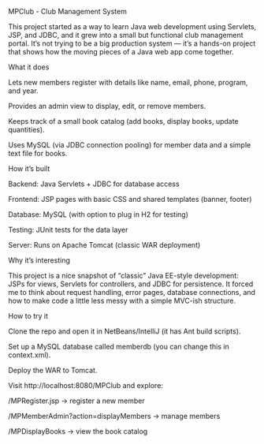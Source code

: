 MPClub - Club Management System

This project started as a way to learn Java web development using Servlets, JSP, and JDBC, and it grew into a small but functional club management portal. It’s not trying to be a big production system — it’s a hands-on project that shows how the moving pieces of a Java web app come together.

What it does

Lets new members register with details like name, email, phone, program, and year.

Provides an admin view to display, edit, or remove members.

Keeps track of a small book catalog (add books, display books, update quantities).

Uses MySQL (via JDBC connection pooling) for member data and a simple text file for books.

How it’s built

Backend: Java Servlets + JDBC for database access

Frontend: JSP pages with basic CSS and shared templates (banner, footer)

Database: MySQL (with option to plug in H2 for testing)

Testing: JUnit tests for the data layer

Server: Runs on Apache Tomcat (classic WAR deployment)

Why it’s interesting

This project is a nice snapshot of “classic” Java EE-style development: JSPs for views, Servlets for controllers, and JDBC for persistence. It forced me to think about request handling, error pages, database connections, and how to make code a little less messy with a simple MVC-ish structure.

How to try it

Clone the repo and open it in NetBeans/IntelliJ (it has Ant build scripts).

Set up a MySQL database called memberdb (you can change this in context.xml).

Deploy the WAR to Tomcat.

Visit http://localhost:8080/MPClub and explore:

/MPRegister.jsp → register a new member

/MPMemberAdmin?action=displayMembers → manage members

/MPDisplayBooks → view the book catalog
